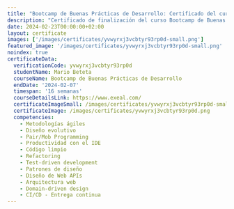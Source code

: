 ```yaml
---
title: "Bootcamp de Buenas Prácticas de Desarrollo: Certificado del curso"
description: "Certificado de finalización del curso Bootcamp de Buenas Prácticas de Desarrollo para Mario Beteta."
date: 2024-02-23T00:00:00+02:00
layout: certificate
images: ['/images/certificates/yvwyrxj3vcbtyr93rp0d-small.png']
featured_image: '/images/certificates/yvwyrxj3vcbtyr93rp0d-small.png'
noindex: true
certificateData:
  verificationCode: yvwyrxj3vcbtyr93rp0d 
  studentName: Mario Beteta
  courseName: Bootcamp de Buenas Prácticas de Desarrollo
  endDate: '2024-02-07'
  timespan: '16 semanas'
  courseDetailsLink: https://www.exeal.com/
  certificateImageSmall: /images/certificates/yvwyrxj3vcbtyr93rp0d-small.png
  certificateImage: /images/certificates/yvwyrxj3vcbtyr93rp0d.png
  competencies:
    - Metodologías ágiles
    - Diseño evolutivo
    - Pair/Mob Programming
    - Productividad con el IDE
    - Código limpio
    - Refactoring
    - Test-driven development
    - Patrones de diseño
    - Diseño de Web APIs
    - Arquitectura web
    - Domain-driven design
    - CI/CD - Entrega continua
---
```

